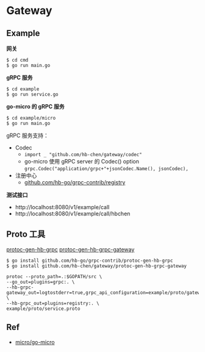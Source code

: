 # Gateway

## Example

**网关**
```shell script
$ cd cmd
$ go run main.go
```

**gRPC 服务**
```shell script
$ cd example
$ go run service.go
```

**go-micro 的 gRPC 服务**
```shell script
$ cd example/micro
$ go run main.go
```

gRPC 服务支持：
- Codec
    - `import _ "github.com/hb-chen/gateway/codec"`
    - go-micro 使用 gRPC server 的 Codec() option
        `grpc.Codec("application/grpc+"+jsonCodec.Name(), jsonCodec),`
- 注册中心
    - [github.com/hb-go/grpc-contrib/registry](https://github.com/hb-go/grpc-contrib/tree/master/registry)

**测试接口**
- http://localhost:8080/v1/example/call
- http://localhost:8080/v1/example/call/hbchen
    
## Proto 工具

[protoc-gen-hb-grpc](https://github.com/hb-go/grpc-contrib)
[protoc-gen-hb-grpc-gateway](https://github.com/hb-chen/gateway)

```shell script
$ go install github.com/hb-go/grpc-contrib/protoc-gen-hb-grpc
$ go install github.com/hb-chen/gateway/protoc-gen-hb-grpc-gateway 
```
    
```shell script
protoc --proto_path=.:$GOPATH/src \
--go_out=plugins=grpc:. \
--hb-grpc-gateway_out=logtostderr=true,grpc_api_configuration=example/proto/gateway.yaml:. \
--hb-grpc_out=plugins=registry:. \
example/proto/service.proto
```

## Ref

- [micro/go-micro](https://github.com/micro/go-micro)
